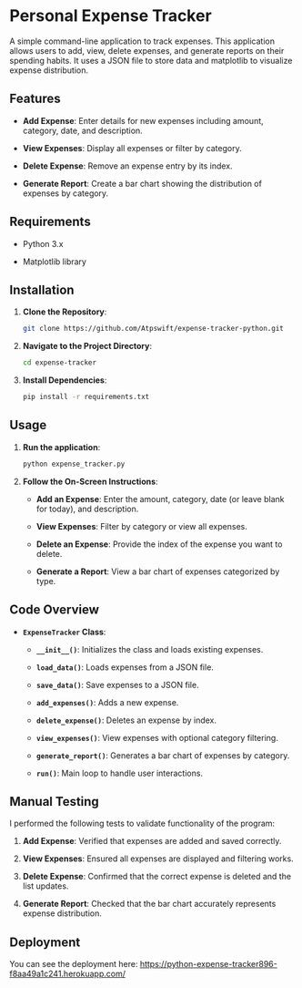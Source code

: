 # Personal Expense Tracker

A simple command-line application to track expenses. This application allows users to add, view, delete expenses, and generate reports on their spending habits. It uses a JSON file to store data and matplotlib to visualize expense distribution.

## Features

- **Add Expense**: Enter details for new expenses including amount, category, date, and description.

- **View Expenses**: Display all expenses or filter by category.

- **Delete Expense**: Remove an expense entry by its index.

- **Generate Report**: Create a bar chart showing the distribution of expenses by category.

## Requirements

- Python 3.x

- Matplotlib library

## Installation

1. **Clone the Repository**:

   ```bash
   git clone https://github.com/Atpswift/expense-tracker-python.git

   ```

2. **Navigate to the Project Directory**:

   ```bash
   cd expense-tracker

   ```

3. **Install Dependencies**:

   ```bash
   pip install -r requirements.txt

   ```

## Usage

1. **Run the application**:

   ```bash
   python expense_tracker.py

   ```

2. **Follow the On-Screen Instructions**:

   - **Add an Expense**: Enter the amount, category, date (or leave blank for today), and description.

   - **View Expenses**: Filter by category or view all expenses.

   - **Delete an Expense**: Provide the index of the expense you want to delete.

   - **Generate a Report**: View a bar chart of expenses categorized by type.

## Code Overview

- **`ExpenseTracker` Class**:

  - **`__init__()`**: Initializes the class and loads existing expenses.

  - **`load_data()`**: Loads expenses from a JSON file.

  - **`save_data()`**: Save expenses to a JSON file.

  - **`add_expenses()`**: Adds a new expense.

  - **`delete_expense()`**: Deletes an expense by index.

  - **`view_expenses()`**: View expenses with optional category filtering.

  - **`generate_report()`**: Generates a bar chart of expenses by category.

  - **`run()`**: Main loop to handle user interactions.

## Manual Testing

I performed the following tests to validate functionality of the program:

1. **Add Expense**: Verified that expenses are added and saved correctly.

2. **View Expenses**: Ensured all expenses are displayed and filtering works.

3. **Delete Expense**: Confirmed that the correct expense is deleted and the list updates.

4. **Generate Report**: Checked that the bar chart accurately represents expense distribution.

## Deployment 

You can see the deployment here: https://python-expense-tracker896-f8aa49a1c241.herokuapp.com/


